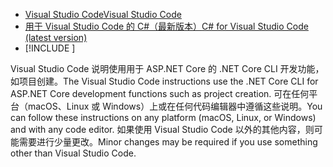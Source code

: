 * [<span data-ttu-id="df32a-101">Visual Studio Code</span><span class="sxs-lookup"><span data-stu-id="df32a-101">Visual Studio Code</span></span>](https://code.visualstudio.com/download)
* [<span data-ttu-id="df32a-102">用于 Visual Studio Code 的 C#（最新版本）</span><span class="sxs-lookup"><span data-stu-id="df32a-102">C# for Visual Studio Code (latest version)</span></span>](https://marketplace.visualstudio.com/items?itemName=ms-dotnettools.csharp)
* [!INCLUDE [](~/includes/3.0-SDK.md)]

<span data-ttu-id="df32a-103">Visual Studio Code 说明使用用于 ASP.NET Core 的 .NET Core CLI 开发功能，如项目创建。</span><span class="sxs-lookup"><span data-stu-id="df32a-103">The Visual Studio Code instructions use the .NET Core CLI for ASP.NET Core development functions such as project creation.</span></span> <span data-ttu-id="df32a-104">可在任何平台（macOS、Linux 或 Windows）上或在任何代码编辑器中遵循这些说明。</span><span class="sxs-lookup"><span data-stu-id="df32a-104">You can follow these instructions on any platform (macOS, Linux, or Windows) and with any code editor.</span></span> <span data-ttu-id="df32a-105">如果使用 Visual Studio Code 以外的其他内容，则可能需要进行少量更改。</span><span class="sxs-lookup"><span data-stu-id="df32a-105">Minor changes may be required if you use something other than Visual Studio Code.</span></span>
